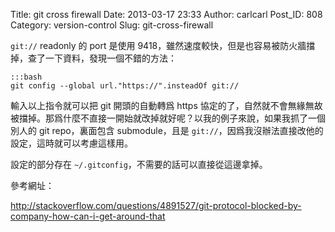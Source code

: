 Title: git cross firewall
Date: 2013-03-17 23:33
Author: carlcarl
Post_ID: 808
Category: version-control
Slug: git-cross-firewall

`git://` readonly 的 port 是使用
9418，雖然速度較快，但是也容易被防火牆擋掉，查了一下資料，發現一個不錯的方法：

	:::bash
    git config --global url."https://".insteadOf git://

輸入以上指令就可以把 git 開頭的自動轉爲 https
協定的了，自然就不會無緣無故被擋掉。那爲什麼不直接一開始就改掉就好呢？以我的例子來說，如果我抓了一個別人的
git repo，裏面包含 submodule，且是
`git://`，因爲我沒辦法直接改他的設定，這時就可以考慮這樣用。

設定的部分存在 `~/.gitconfig`，不需要的話可以直接從這邊拿掉。

參考網址：  

<http://stackoverflow.com/questions/4891527/git-protocol-blocked-by-company-how-can-i-get-around-that>
